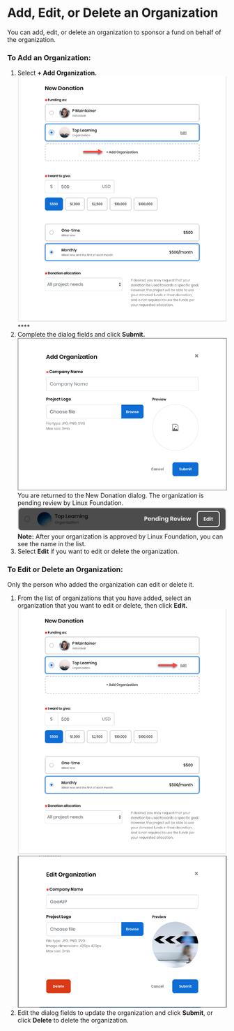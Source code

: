 # Add, Edit, or Delete an Organization

You can add, edit, or delete an organization to sponsor a fund on behalf of the organization.

### **To Add an Organization:**

1. Select **+ Add Organization.**  ![](../../../.gitbook/assets/7418578.png) ****
2. Complete the dialog fields and click **Submit.**  ![](../../../.gitbook/assets/7418586%20%281%29.png) You are returned to the New Donation dialog. The organization is pending review by Linux Foundation. ![](../../../.gitbook/assets/7418599%20%281%29.png) **Note:** After your organization is approved by Linux Foundation, you can see the name in the list. 
3. Select **Edit** if you want to edit or delete the organization.

### To Edit or Delete an Organization:

Only the person who added the organization can edit or delete it.

1. From the list of organizations that you have added, select an organization that you want to edit or delete, then click **Edit.**  ![](../../../.gitbook/assets/7418577.png)  ![](../../../.gitbook/assets/7418587%20%283%29.png) 
2. Edit the dialog fields to update the organization and click **Submit**, or click **Delete** to delete the organization.

